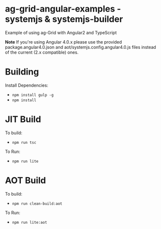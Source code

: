
ag-grid-angular-examples - systemjs & systemjs-builder
==================================================

Example of using ag-Grid with Angular2 and TypeScript

**Note** If you're using Angular 4.0.x please use the provided package.angular4.0.json and aot/systemjs.config.angular4.0.js files
instead of the current (2.x compatible) ones.

Building
========

Install Dependencies:

- `npm install gulp -g`
- `npm install`

JIT Build
=========

To build:

- `npm run tsc`

To Run:

- `npm run lite`

AOT Build
=========

To build:

- `npm run clean-build:aot`

To Run:

- `npm run lite:aot`

